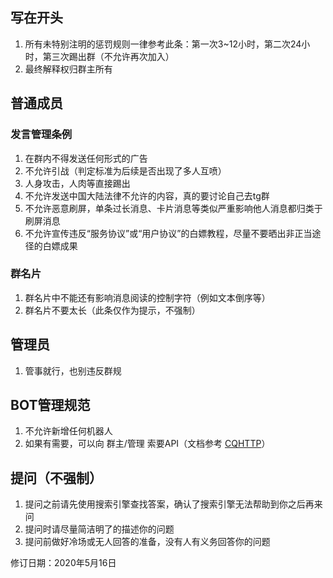 ## 写在开头
1. 所有未特别注明的惩罚规则一律参考此条：第一次3~12小时，第二次24小时，第三次踢出群（不允许再次加入）
2. 最终解释权归群主所有

## 普通成员

### 发言管理条例
1. 在群内不得发送任何形式的广告
2. 不允许引战（判定标准为后续是否出现了多人互喷）
3. 人身攻击，人肉等直接踢出
4. 不允许发送中国大陆法律不允许的内容，真的要讨论自己去tg群
5. 不允许恶意刷屏，单条过长消息、卡片消息等类似严重影响他人消息都归类于刷屏消息
6. 不允许宣传违反“服务协议”或“用户协议”的白嫖教程，尽量不要晒出非正当途径的白嫖成果

### 群名片
1. 群名片中不能还有影响消息阅读的控制字符（例如文本倒序等）
2. 群名片不要太长（此条仅作为提示，不强制）

## 管理员
1. 管事就行，也别违反群规

## BOT管理规范
1. 不允许新增任何机器人
2. 如果有需要，可以向 群主/管理 索要API（文档参考 [CQHTTP](https://cqhttp.cc/)）

## 提问（不强制）
1. 提问之前请先使用搜索引擎查找答案，确认了搜索引擎无法帮助到你之后再来问
2. 提问时请尽量简洁明了的描述你的问题
3. 提问前做好冷场或无人回答的准备，没有人有义务回答你的问题


修订日期：2020年5月16日
